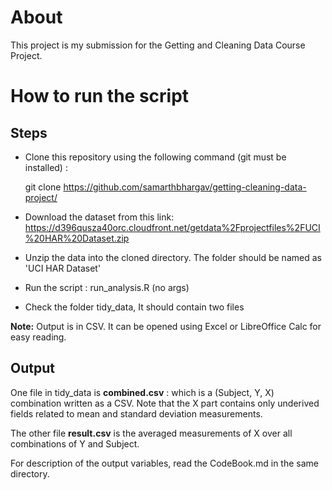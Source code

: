 # About
This project is my submission for the Getting and Cleaning Data Course Project. 

# How to run the script

## Steps
* Clone this repository using the following command (git must be installed) : 

  git clone https://github.com/samarthbhargav/getting-cleaning-data-project/
  
* Download the dataset from this link: https://d396qusza40orc.cloudfront.net/getdata%2Fprojectfiles%2FUCI%20HAR%20Dataset.zip
* Unzip the data into the cloned directory. The folder should be named as 'UCI HAR Dataset' 
* Run the script : run_analysis.R (no args)
* Check the folder tidy_data, It should contain two files
 
**Note:**  Output is in CSV. It can be opened using Excel or LibreOffice Calc for easy reading. 
## Output
One file in tidy_data is **combined.csv** : which is a (Subject, Y, X) combination written as a CSV. 
Note that the X part contains only underived fields related to mean and standard deviation measurements.


The other file **result.csv** is the averaged measurements of X over all combinations of Y and Subject.


For description of the output variables, read the CodeBook.md in the same directory.


